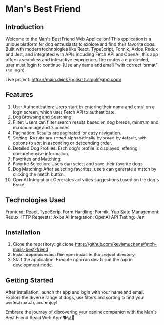 # Man's Best Friend

## Introduction

Welcome to the Man's Best Friend Web Application! This application is a unique platform for dog enthusiasts to explore and find their favorite dogs. Built with modern technologies like React, TypeScript, Formik, Axios, Redux and Jest, and integrated with APIs including Fetch API and OpenAI, this app offers a seamless and interactive experience. The routes are protected, user must login to continue. (Use any name and email "with correct format" ) to login)

Live project: https://main.dpink7pqlismz.amplifyapp.com/

## Features

1. User Authentication: Users start by entering their name and email on a login screen, which uses Fetch API to authenticate.
2. Dog Browsing and Searching
3. Filter: Users can filter search results based on dog breeds, minmum and maximum age and zipcodes.
4. Pagination: Results are paginated for easy navigation.
5. Sorting: Results are sorted alphabetically by breed by default, with options to sort in ascending or descending order.
6. Detailed Dog Profiles: Each dog's profile is displayed, offering comprehensive information.
7. Favorites and Matching:
8. Favorite Selection: Users can select and save their favorite dogs.
9. Dog Matching: After selecting favorites, users can generate a match by clicking the match button.
10. OpenAI Integration: Generates activities suggestions based on the dog's breed.

## Technologies Used

Frontend: React, TypeScript
Form Handling: Formik, Yup
State Management: Redux
HTTP Requests: Axios
AI Integration: OpenAI API
Testing: Jest

## Installation

1. Clone the repository: git clone https://github.com/kevinmuchene/fetch-mans-best-friend
2. Install dependencies: Run npm install in the project directory.
3. Start the application: Execute npm run dev to run the app in development mode.


## Getting Started

After installation, launch the app and login with your name and email. Explore the diverse range of dogs, use filters and sorting to find your perfect match, and enjoy!

Embrace the journey of discovering your canine companion with the Man's Best Friend React Web App! 🐕💻🌟

